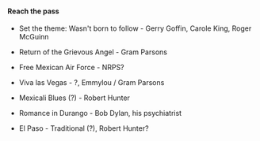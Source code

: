 #### Reach the pass
- Set the theme: Wasn't born to follow - Gerry Goffin, Carole King, Roger McGuinn

- Return of the Grievous Angel - Gram Parsons
- Free Mexican Air Force - NRPS?
- Viva las Vegas - ?, Emmylou / Gram Parsons
- Mexicali Blues (?) - Robert Hunter 
- Romance in Durango - Bob Dylan, his psychiatrist
- El Paso - Traditional (?), Robert Hunter? 